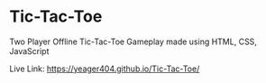 # Tic-Tac-Toe
Two Player Offline Tic-Tac-Toe Gameplay made using HTML, CSS, JavaScript

Live Link: https://yeager404.github.io/Tic-Tac-Toe/
